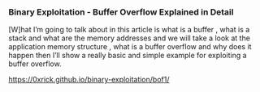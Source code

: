 ### Binary Exploitation - Buffer Overflow Explained in Detail

[W]hat I’m going to talk about in this article is what is a buffer , what is a stack and what are the memory addresses and we will take a look at the application memory structure , what is a buffer overflow and why does it happen then I’ll show a really basic and simple example for exploiting a buffer overflow.

https://0xrick.github.io/binary-exploitation/bof1/
